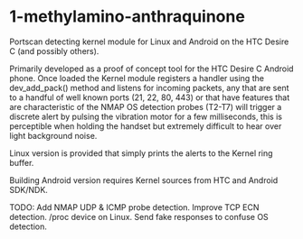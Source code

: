 1-methylamino-anthraquinone
===========================

Portscan detecting kernel module for Linux and Android on the HTC Desire C (and possibly others). 

Primarily developed as a proof of concept tool for the HTC Desire C Android phone. Once loaded the Kernel module registers a handler using the dev_add_pack() method and listens for incoming packets, any that are sent to a handful of well known ports (21, 22, 80, 443) or that have features that are characteristic of the NMAP OS detection probes (T2-T7) will trigger a discrete alert by pulsing the vibration motor for a few milliseconds, this is perceptible when holding the handset but extremely difficult to hear over light background noise. 

Linux version is provided that simply prints the alerts to the Kernel ring buffer. 

Building Android version requires Kernel sources from HTC and Android SDK/NDK.

TODO: Add NMAP UDP & ICMP probe detection. Improve TCP ECN detection. /proc device on Linux. Send fake responses to confuse OS detection. 

